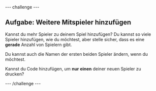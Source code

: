 \--- challenge \---

## Aufgabe: Weitere Mitspieler hinzufügen

Kannst du mehr Spieler zu deinem Spiel hinzufügen? Du kannst so viele Spieler hinzufügen, wie du möchtest, aber stelle sicher, dass es eine **gerade** Anzahl von Spielern gibt.

Du kannst auch die Namen der ersten beiden Spieler ändern, wenn du möchtest.

Kannst du Code hinzufügen, um **nur einen** deiner neuen Spieler zu drucken?

\--- /challenge \---